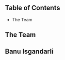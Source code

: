 Table of Contents
-----------------------------------------------------------------------------------------------------------------------------------------------------------------------------------
- The Team


The Team
-----------------------------------------------------------------------------------------------------------------------------------------------------------------------
## Banu Isgandarli

